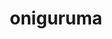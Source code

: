 ---
title: "oniguruma"
layout: cache
categories: [package, develop-2024-02-11]
meta: {"versions": ["6.9.8"], "compilers": ["gcc@=11.4.0", "gcc@=7.5.0", "gcc@=9.4.0", "oneapi@=2024.0.0"], "oss": ["ubuntu18.04", "ubuntu20.04", "ubuntu22.04"], "platforms": ["linux"], "targets": ["neoverse_v1", "neoverse_v2", "ppc64le", "x86_64_v3"], "stacks": ["developer-tools", "e4s", "e4s-neoverse-v2", "e4s-neoverse_v1", "e4s-oneapi", "e4s-power", "root"], "num_specs": 6, "num_specs_by_stack": {"root": 6, "developer-tools": 1, "e4s-neoverse_v1": 1, "e4s-power": 1, "e4s": 1, "e4s-neoverse-v2": 1, "e4s-oneapi": 1}}
spec_details: [{"hash": "cfkfccz6ugefroezpulfbcoettbde4au", "compiler": "gcc@=7.5.0", "versions": ["6.9.8"], "os": "ubuntu18.04", "platform": "linux", "target": "x86_64_v3", "variants": ["build_system=autotools"], "stacks": ["root", "developer-tools"], "size": "-", "tarball": "https://binaries.spack.io/develop-2024-02-11/build_cache/linux-ubuntu18.04-x86_64_v3/gcc-7.5.0/oniguruma-6.9.8/linux-ubuntu18.04-x86_64_v3-gcc-7.5.0-oniguruma-6.9.8-cfkfccz6ugefroezpulfbcoettbde4au.spack"}, {"hash": "2zgnx7ffdw7um2sj4pmurneaeg6vtdfm", "compiler": "gcc@=11.4.0", "versions": ["6.9.8"], "os": "ubuntu20.04", "platform": "linux", "target": "neoverse_v1", "variants": ["build_system=autotools"], "stacks": ["root", "e4s-neoverse_v1"], "size": "-", "tarball": "https://binaries.spack.io/develop-2024-02-11/build_cache/linux-ubuntu20.04-neoverse_v1/gcc-11.4.0/oniguruma-6.9.8/linux-ubuntu20.04-neoverse_v1-gcc-11.4.0-oniguruma-6.9.8-2zgnx7ffdw7um2sj4pmurneaeg6vtdfm.spack"}, {"hash": "shyrug4ak7iq5vfhmsz3i6x7mowwa7as", "compiler": "gcc@=9.4.0", "versions": ["6.9.8"], "os": "ubuntu20.04", "platform": "linux", "target": "ppc64le", "variants": ["build_system=autotools"], "stacks": ["e4s-power", "root"], "size": "-", "tarball": "https://binaries.spack.io/develop-2024-02-11/build_cache/linux-ubuntu20.04-ppc64le/gcc-9.4.0/oniguruma-6.9.8/linux-ubuntu20.04-ppc64le-gcc-9.4.0-oniguruma-6.9.8-shyrug4ak7iq5vfhmsz3i6x7mowwa7as.spack"}, {"hash": "ls3aju3a6trqxtkfkg3jojqo6k5qms3n", "compiler": "gcc@=11.4.0", "versions": ["6.9.8"], "os": "ubuntu20.04", "platform": "linux", "target": "x86_64_v3", "variants": ["build_system=autotools"], "stacks": ["e4s", "root"], "size": "-", "tarball": "https://binaries.spack.io/develop-2024-02-11/build_cache/linux-ubuntu20.04-x86_64_v3/gcc-11.4.0/oniguruma-6.9.8/linux-ubuntu20.04-x86_64_v3-gcc-11.4.0-oniguruma-6.9.8-ls3aju3a6trqxtkfkg3jojqo6k5qms3n.spack"}, {"hash": "5u7dkusqv6lir5bbpup2mhk2hm5vf3pq", "compiler": "gcc@=11.4.0", "versions": ["6.9.8"], "os": "ubuntu22.04", "platform": "linux", "target": "neoverse_v2", "variants": ["build_system=autotools"], "stacks": ["e4s-neoverse-v2", "root"], "size": "-", "tarball": "https://binaries.spack.io/develop-2024-02-11/build_cache/linux-ubuntu22.04-neoverse_v2/gcc-11.4.0/oniguruma-6.9.8/linux-ubuntu22.04-neoverse_v2-gcc-11.4.0-oniguruma-6.9.8-5u7dkusqv6lir5bbpup2mhk2hm5vf3pq.spack"}, {"hash": "e7qgkgpni2knilrlehozpqazdw6snyfi", "compiler": "oneapi@=2024.0.0", "versions": ["6.9.8"], "os": "ubuntu22.04", "platform": "linux", "target": "x86_64_v3", "variants": ["build_system=autotools"], "stacks": ["e4s-oneapi", "root"], "size": "-", "tarball": "https://binaries.spack.io/develop-2024-02-11/build_cache/linux-ubuntu22.04-x86_64_v3/oneapi-2024.0.0/oniguruma-6.9.8/linux-ubuntu22.04-x86_64_v3-oneapi-2024.0.0-oniguruma-6.9.8-e7qgkgpni2knilrlehozpqazdw6snyfi.spack"}]
---